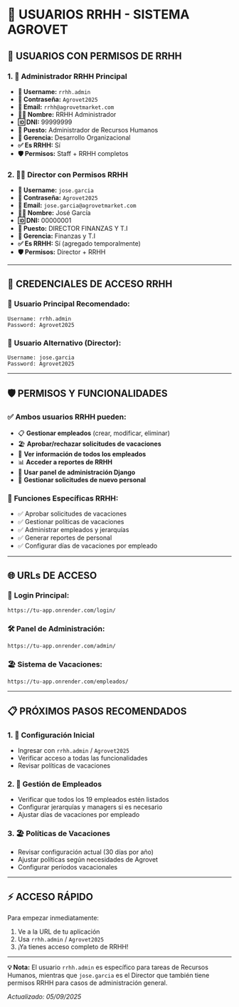 # 👥 USUARIOS RRHH - SISTEMA AGROVET

## 🏢 **USUARIOS CON PERMISOS DE RRHH**

### 1. 👑 **Administrador RRHH Principal**
- **👤 Username:** `rrhh.admin`
- **🔐 Contraseña:** `Agrovet2025`
- **📧 Email:** `rrhh@agrovetmarket.com`
- **👨‍💼 Nombre:** RRHH Administrador
- **🆔 DNI:** 99999999
- **🏢 Puesto:** Administrador de Recursos Humanos
- **🎯 Gerencia:** Desarrollo Organizacional
- **✅ Es RRHH:** Sí
- **🛡️ Permisos:** Staff + RRHH completos

### 2. 👨‍💼 **Director con Permisos RRHH**
- **👤 Username:** `jose.garcia`
- **🔐 Contraseña:** `Agrovet2025`
- **📧 Email:** `jose.garcia@agrovetmarket.com`
- **👨‍💼 Nombre:** José García
- **🆔 DNI:** 00000001
- **🏢 Puesto:** DIRECTOR FINANZAS Y T.I
- **🎯 Gerencia:** Finanzas y T.I
- **✅ Es RRHH:** Sí (agregado temporalmente)
- **🛡️ Permisos:** Director + RRHH

---

## 🔑 **CREDENCIALES DE ACCESO RRHH**

### 🎯 **Usuario Principal Recomendado:**
```
Username: rrhh.admin
Password: Agrovet2025
```

### 🎯 **Usuario Alternativo (Director):**
```
Username: jose.garcia
Password: Agrovet2025
```

---

## 🛡️ **PERMISOS Y FUNCIONALIDADES**

### ✅ **Ambos usuarios RRHH pueden:**
- 📋 **Gestionar empleados** (crear, modificar, eliminar)
- 🏖️ **Aprobar/rechazar solicitudes de vacaciones**
- 👥 **Ver información de todos los empleados**
- 📊 **Acceder a reportes de RRHH**
- 🔧 **Usar panel de administración Django**
- 📝 **Gestionar solicitudes de nuevo personal**

### 🏢 **Funciones Específicas RRHH:**
- ✅ Aprobar solicitudes de vacaciones
- ✅ Gestionar políticas de vacaciones
- ✅ Administrar empleados y jerarquías
- ✅ Generar reportes de personal
- ✅ Configurar días de vacaciones por empleado

---

## 🌐 **URLs DE ACCESO**

### 🔐 **Login Principal:**
```
https://tu-app.onrender.com/login/
```

### 🛠️ **Panel de Administración:**
```
https://tu-app.onrender.com/admin/
```

### 🏖️ **Sistema de Vacaciones:**
```
https://tu-app.onrender.com/empleados/
```

---

## 📋 **PRÓXIMOS PASOS RECOMENDADOS**

### 1. 🔧 **Configuración Inicial**
- Ingresar con `rrhh.admin` / `Agrovet2025`
- Verificar acceso a todas las funcionalidades
- Revisar políticas de vacaciones

### 2. 👥 **Gestión de Empleados**
- Verificar que todos los 19 empleados estén listados
- Configurar jerarquías y managers si es necesario
- Ajustar días de vacaciones por empleado

### 3. 🏖️ **Políticas de Vacaciones**
- Revisar configuración actual (30 días por año)
- Ajustar políticas según necesidades de Agrovet
- Configurar períodos vacacionales

---

## ⚡ **ACCESO RÁPIDO**

Para empezar inmediatamente:
1. Ve a la URL de tu aplicación
2. Usa `rrhh.admin` / `Agrovet2025`
3. ¡Ya tienes acceso completo de RRHH!

---

**💡 Nota:** El usuario `rrhh.admin` es específico para tareas de Recursos Humanos, mientras que `jose.garcia` es el Director que también tiene permisos RRHH para casos de administración general.

*Actualizado: 05/09/2025*
